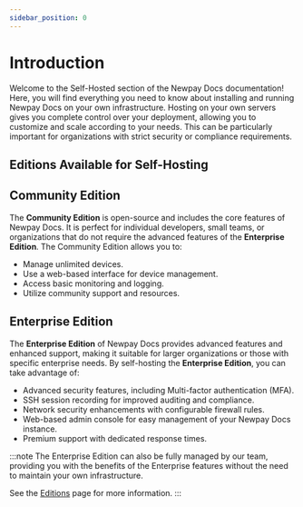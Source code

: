 ```yaml
---
sidebar_position: 0
---
```

# Introduction

Welcome to the Self-Hosted section of the Newpay Docs documentation! Here, you will
find everything you need to know about installing and running Newpay Docs on your
own infrastructure. Hosting on your own servers gives you complete control over
your deployment, allowing you to customize and scale according to your needs.
This can be particularly important for organizations with strict security or
compliance requirements.

## Editions Available for Self-Hosting

## Community Edition

The **Community Edition** is open-source and includes the core features of Newpay Docs.
It is perfect for individual developers, small teams, or organizations that do
not require the advanced features of the **Enterprise Edition**.
The Community Edition allows you to:

- Manage unlimited devices.
- Use a web-based interface for device management.
- Access basic monitoring and logging.
- Utilize community support and resources.

## Enterprise Edition

The **Enterprise Edition** of Newpay Docs provides advanced features and enhanced support, making it suitable for larger organizations or those with specific enterprise needs. By self-hosting the **Enterprise Edition**, you can take advantage of:

- Advanced security features, including Multi-factor authentication (MFA).
- SSH session recording for improved auditing and compliance.
- Network security enhancements with configurable firewall rules.
- Web-based admin console for easy management of your Newpay Docs instance.
- Premium support with dedicated response times.

:::note
The Enterprise Edition can also be fully managed by our team, providing you with the
benefits of the Enterprise features without the need to maintain your own infrastructure.

See the [Editions](/overview/editions) page for more information.
:::

